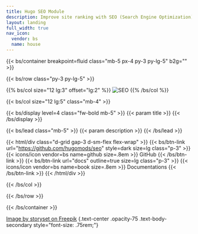 ```yaml
---
title: Hugo SEO Module
description: Improve site ranking with SEO (Search Engine Optimization) modules, such as JSON-LD, Schema, Twitter Cards, Open Graph and more.
layout: landing
full_width: true
nav_icon:
  vendor: bs
  name: house
---
```


{{< bs/container breakpoint=fluid class="mb-5 px-4 py-3 py-lg-5" b2g="" >}}

{{< bs/row class="py-3 py-lg-5" >}}

{{% bs/col size="12 lg:3" offset="lg:2" %}}
![SEO](/images/seo.jpg)
{{% /bs/col %}}

{{< bs/col size="12 lg:5" class="mb-4" >}}

{{< bs/display level=4 class="fw-bold mb-5" >}}
  {{< param title >}}
{{< /bs/display >}}

{{< bs/lead class="mb-5" >}}
  {{< param description >}}
{{< /bs/lead >}}

{{< html/div class="d-grid gap-3 d-sm-flex flex-wrap" >}}
  {{< bs/btn-link url="https://github.com/hugomods/seo" style=dark size=lg class="p-3" >}}
    {{< icons/icon vendor=bs name=github size=.8em >}} GitHub
  {{< /bs/btn-link >}}
  {{< bs/btn-link url="docs" outline=true size=lg class="p-3" >}}
    {{< icons/icon vendor=bs name=book size=.8em >}} Documentations
  {{< /bs/btn-link >}}
{{< /html/div >}}

{{< /bs/col >}}

{{< /bs/row >}}

{{< /bs/container >}}

[Image by storyset on Freepik](https://www.freepik.com/free-vector/seo-analytics-team-concept-illustration_25921169.htm#fromView=search&page=1&position=4&uuid=b98cdc07-bf36-479c-b824-c891a0ace2f1)
{.text-center .opacity-75 .text-body-secondary style="font-size: .75rem;"}
